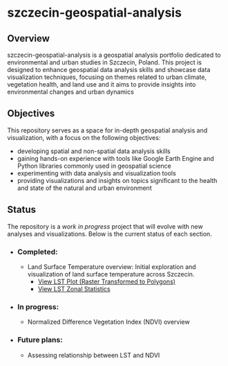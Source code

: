 # szczecin-geospatial-analysis


## Overview
szczecin-geospatial-analysis is a geospatial analysis portfolio dedicated to environmental and urban studies in Szczecin, Poland. This project is designed to enhance geospatial data analysis skills and showcase data visualization techniques, focusing on themes related to urban climate, vegetation health, and land use and it aims to provide insights into environmental changes and urban dynamics

## Objectives
This repository serves as a space for in-depth geospatial analysis and visualization, with a focus on the following objectives:
- developing spatial and non-spatial data analysis skills
- gaining hands-on experience with tools like Google Earth Engine and Python libraries commonly used in geospatial science
- experimenting with data analysis and visualization tools
- providing visualizations and insights on topics significant to the health and state of the natural and urban environment

## Status
The repository is a *work in progress* project that will evolve with new analyses and visualizations. Below is the current status of each section. 

- ### Completed:
	- Land Surface Temperature overview: Initial exploration and visualization of land surface temperature across Szczecin.
		- [View LST Plot (Raster Transformed to Polygons)](plots/lst_raster_to_polygons.html)
		- [View LST Zonal Statistics](plots/lst_zonal_stats.html)
- ### In progress:
	- Normalized Difference Vegetation Index (NDVI) overview
- ### Future plans:
	- Assessing relationship between LST and NDVI
